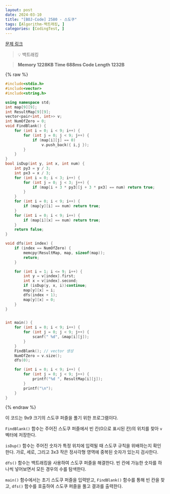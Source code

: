 ```yaml
---
layout: post
date: 2024-03-10
title: "[BOJ-Code] 2580 - 스도쿠"
tags: [Algorithm-백트래킹, ]
categories: [CodingTest, ]
---
```



[문제 링크](https://www.acmicpc.net/problem/2580)


> 💡 백트래킹


> **Memory   1228KB                                   Time   688ms                               Code Length   1232B**



{% raw %}
```c++
#include<stdio.h>
#include<vector>
#include<string.h>

using namespace std;
int map[9][9];
int ResultMap[9][9];
vector<pair<int, int>> v;
int NumOfZero = 0;
void FindBlank() {
	for (int i = 0; i < 9; i++) {
		for (int j = 0; j < 9; j++) {
			if (map[i][j] == 0)
				v.push_back({ i,j });
		}
	}
}
bool isDup(int y, int x, int num) {
	int py3 = y / 3;
	int px3 = x / 3;
	for (int i = 0; i < 3; i++) {
		for (int j = 0; j < 3; j++) {
			if (map[i + 3 * py3][j + 3 * px3] == num) return true;
		}
	}
	for (int i = 0; i < 9; i++) {
		if (map[y][i] == num) return true;
	}
	for (int i = 0; i < 9; i++) {
		if (map[i][x] == num) return true;
	}
	return false;
}

void dfs(int index) {
	if (index == NumOfZero) {
		memcpy(ResultMap, map, sizeof(map));
		return;
	}

	for (int i = 1; i <= 9; i++) {
		int y = v[index].first;
		int x = v[index].second;
		if (isDup(y, x, i))continue;
		map[y][x] = i;
		dfs(index + 1);
		map[y][x] = 0;
	}
}


int main() {
	for (int i = 0; i < 9; i++) {
		for (int j = 0; j < 9; j++) {
			scanf(" %d", &map[i][j]);
		}
	}
	FindBlank(); // vector 생성
	NumOfZero = v.size();
	dfs(0);

	for (int i = 0; i < 9; i++) {
		for (int j = 0; j < 9; j++) {
			printf("%d ", ResultMap[i][j]);
		}
		printf("\n");
	}
}
```
{% endraw %}



이 코드는 9x9 크기의 스도쿠 퍼즐을 풀기 위한 프로그램이다.

`FindBlank()` 함수는 주어진 스도쿠 퍼즐에서 빈 칸(0으로 표시된 칸)의 위치를 찾아 `v` 벡터에 저장한다.

`isDup()` 함수는 주어진 숫자가 특정 위치에 입력될 때 스도쿠 규칙을 위배하는지 확인한다. 가로, 세로, 그리고 3x3 작은 정사각형 영역에 중복된 숫자가 있는지 검사한다.

`dfs()` 함수는 백트래킹을 사용하여 스도쿠 퍼즐을 해결한다. 빈 칸에 가능한 숫자를 하나씩 넣어보면서 모든 경우의 수를 탐색한다.

`main()` 함수에서는 초기 스도쿠 퍼즐을 입력받고, `FindBlank()` 함수를 통해 빈 칸을 찾고, `dfs()` 함수를 호출하여 스도쿠 퍼즐을 풀고 결과를 출력한다.

